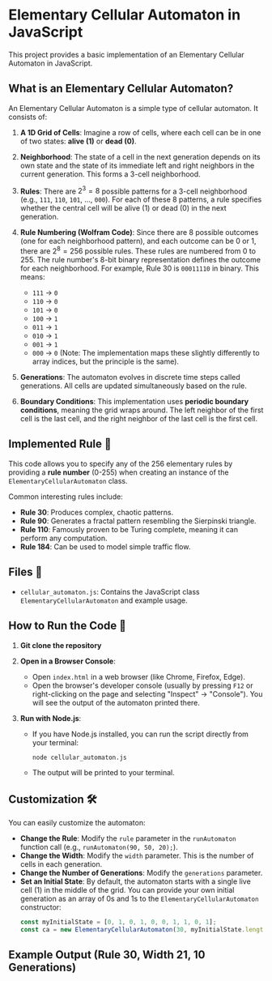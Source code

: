 # Elementary Cellular Automaton in JavaScript

This project provides a basic implementation of an Elementary Cellular Automaton in JavaScript.

## What is an Elementary Cellular Automaton?

An Elementary Cellular Automaton is a simple type of cellular automaton. It consists of:

1.  **A 1D Grid of Cells**: Imagine a row of cells, where each cell can be in one of two states: **alive (1)** or **dead (0)**.
2.  **Neighborhood**: The state of a cell in the next generation depends on its own state and the state of its immediate left and right neighbors in the current generation. This forms a 3-cell neighborhood.
3.  **Rules**: There are $2^3 = 8$ possible patterns for a 3-cell neighborhood (e.g., `111`, `110`, `101`, ..., `000`). For each of these 8 patterns, a rule specifies whether the central cell will be alive (1) or dead (0) in the next generation.
4.  **Rule Numbering (Wolfram Code)**: Since there are 8 possible outcomes (one for each neighborhood pattern), and each outcome can be 0 or 1, there are $2^8 = 256$ possible rules. These rules are numbered from 0 to 255. The rule number's 8-bit binary representation defines the outcome for each neighborhood. For example, Rule 30 is `00011110` in binary. This means:
    * `111` -> `0`
    * `110` -> `0`
    * `101` -> `0`
    * `100` -> `1`
    * `011` -> `1`
    * `010` -> `1`
    * `001` -> `1`
    * `000` -> `0`
    (Note: The implementation maps these slightly differently to array indices, but the principle is the same).

5.  **Generations**: The automaton evolves in discrete time steps called generations. All cells are updated simultaneously based on the rule.
6.  **Boundary Conditions**: This implementation uses **periodic boundary conditions**, meaning the grid wraps around. The left neighbor of the first cell is the last cell, and the right neighbor of the last cell is the first cell.

## Implemented Rule 📜

This code allows you to specify any of the 256 elementary rules by providing a **rule number** (0-255) when creating an instance of the `ElementaryCellularAutomaton` class.

Common interesting rules include:
* **Rule 30**: Produces complex, chaotic patterns.
* **Rule 90**: Generates a fractal pattern resembling the Sierpinski triangle.
* **Rule 110**: Famously proven to be Turing complete, meaning it can perform any computation.
* **Rule 184**: Can be used to model simple traffic flow.

## Files 📁

* `cellular_automaton.js`: Contains the JavaScript class `ElementaryCellularAutomaton` and example usage.

## How to Run the Code 🚀

1.  **Git clone the repository**
2.  **Open in a Browser Console**:
    * Open `index.html` in a web browser (like Chrome, Firefox, Edge).
    * Open the browser's developer console (usually by pressing `F12` or right-clicking on the page and selecting "Inspect" -> "Console"). You will see the output of the automaton printed there.

3.  **Run with Node.js**:
    * If you have Node.js installed, you can run the script directly from your terminal:
        ```bash
        node cellular_automaton.js
        ```
    * The output will be printed to your terminal.

## Customization 🛠️

You can easily customize the automaton:

* **Change the Rule**: Modify the `rule` parameter in the `runAutomaton` function call (e.g., `runAutomaton(90, 50, 20);`).
* **Change the Width**: Modify the `width` parameter. This is the number of cells in each generation.
* **Change the Number of Generations**: Modify the `generations` parameter.
* **Set an Initial State**:
    By default, the automaton starts with a single live cell (1) in the middle of the grid. You can provide your own initial generation as an array of 0s and 1s to the `ElementaryCellularAutomaton` constructor:
    ```javascript
    const myInitialState = [0, 1, 0, 1, 0, 0, 1, 1, 0, 1];
    const ca = new ElementaryCellularAutomaton(30, myInitialState.length, myInitialState);
    ```

## Example Output (Rule 30, Width 21, 10 Generations)